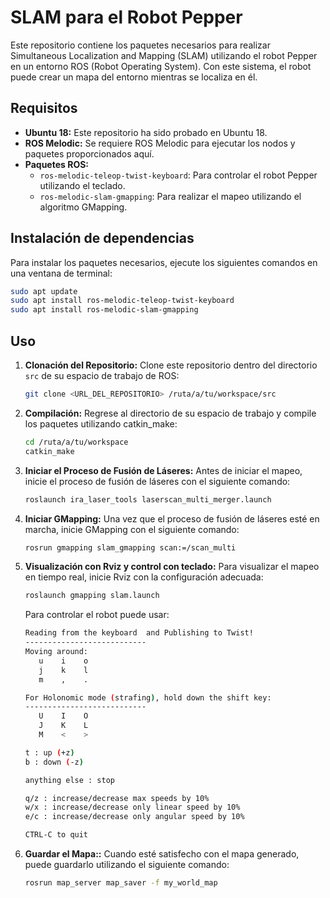 # SLAM para el Robot Pepper

Este repositorio contiene los paquetes necesarios para realizar Simultaneous Localization and Mapping (SLAM) utilizando el robot Pepper en un entorno ROS (Robot Operating System). Con este sistema, el robot puede crear un mapa del entorno mientras se localiza en él.

## Requisitos

- **Ubuntu 18:** Este repositorio ha sido probado en Ubuntu 18.
- **ROS Melodic:** Se requiere ROS Melodic para ejecutar los nodos y paquetes proporcionados aquí.
- **Paquetes ROS:**
  - `ros-melodic-teleop-twist-keyboard`: Para controlar el robot Pepper utilizando el teclado.
  - `ros-melodic-slam-gmapping`: Para realizar el mapeo utilizando el algoritmo GMapping.

## Instalación de dependencias

Para instalar los paquetes necesarios, ejecute los siguientes comandos en una ventana de terminal:

```bash
sudo apt update
sudo apt install ros-melodic-teleop-twist-keyboard
sudo apt install ros-melodic-slam-gmapping
```
## Uso

1. **Clonación del Repositorio:**
   Clone este repositorio dentro del directorio `src` de su espacio de trabajo de ROS:

   ```bash
   git clone <URL_DEL_REPOSITORIO> /ruta/a/tu/workspace/src
   ```
   
2. **Compilación:**
   Regrese al directorio de su espacio de trabajo y compile los paquetes utilizando catkin_make:
  
    ```bash
    cd /ruta/a/tu/workspace
    catkin_make
    ```
    
3. **Iniciar el Proceso de Fusión de Láseres:**
   Antes de iniciar el mapeo, inicie el proceso de fusión de láseres con el siguiente comando:
  
    ```bash
    roslaunch ira_laser_tools laserscan_multi_merger.launch
    ```
    
4. **Iniciar GMapping:**
   Una vez que el proceso de fusión de láseres esté en marcha, inicie GMapping con el siguiente comando:
  
    ```bash
    rosrun gmapping slam_gmapping scan:=/scan_multi
    ```

5. **Visualización con Rviz y control con teclado:**
   Para visualizar el mapeo en tiempo real, inicie Rviz con la configuración adecuada:
  
    ```bash
    roslaunch gmapping slam.launch
    ```
    
    Para controlar el robot puede usar:

    ```bash
    Reading from the keyboard  and Publishing to Twist!
    ---------------------------
    Moving around:
       u    i    o
       j    k    l
       m    ,    .
    
    For Holonomic mode (strafing), hold down the shift key:
    ---------------------------
       U    I    O
       J    K    L
       M    <    >
    
    t : up (+z)
    b : down (-z)
    
    anything else : stop
    
    q/z : increase/decrease max speeds by 10%
    w/x : increase/decrease only linear speed by 10%
    e/c : increase/decrease only angular speed by 10%
    
    CTRL-C to quit
    ```
5. **Guardar el Mapa::**
   Cuando esté satisfecho con el mapa generado, puede guardarlo utilizando el siguiente comando:
  
    ```bash
    rosrun map_server map_saver -f my_world_map
    ```
